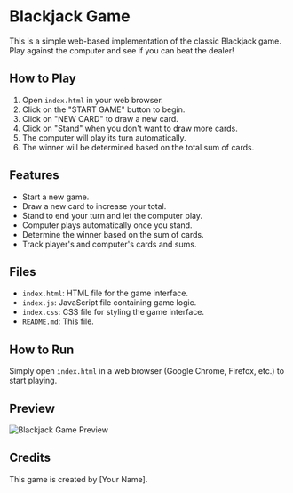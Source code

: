 # Blackjack Game

This is a simple web-based implementation of the classic Blackjack game. Play against the computer and see if you can beat the dealer!

## How to Play

1. Open `index.html` in your web browser.
2. Click on the "START GAME" button to begin.
3. Click on "NEW CARD" to draw a new card.
4. Click on "Stand" when you don't want to draw more cards.
5. The computer will play its turn automatically.
6. The winner will be determined based on the total sum of cards.

## Features

- Start a new game.
- Draw a new card to increase your total.
- Stand to end your turn and let the computer play.
- Computer plays automatically once you stand.
- Determine the winner based on the sum of cards.
- Track player's and computer's cards and sums.

## Files

- `index.html`: HTML file for the game interface.
- `index.js`: JavaScript file containing game logic.
- `index.css`: CSS file for styling the game interface.
- `README.md`: This file.

## How to Run

Simply open `index.html` in a web browser (Google Chrome, Firefox, etc.) to start playing.

## Preview

![Blackjack Game Preview](preview.png)

## Credits

This game is created by [Your Name].

